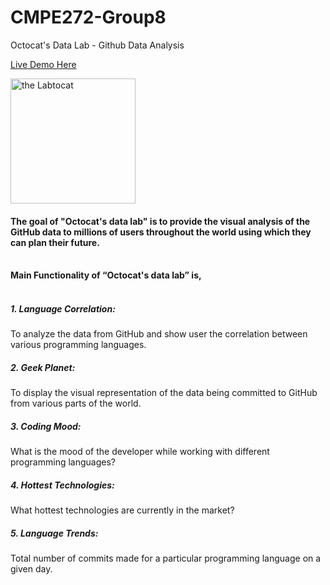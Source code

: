 CMPE272-Group8
==============

Octocat's Data Lab - Github Data Analysis

<a href='http://ec2-54-201-59-199.us-west-2.compute.amazonaws.com' target='_blank_'>Live Demo Here</a>


<span>
<a href="http://octodex.github.com/labtocat" class="preview-image">
<img src="http://octodex.github.com/images/labtocat.png" width="200px" alt="the Labtocat">
</a>
</span>

<p><strong></strong></p><h4><strong>The goal of "Octocat's data lab" is to provide the visual analysis of the
GitHub data to millions of users throughout the world using which they
can plan their future.</strong></h4><strong><br></strong>
<strong>Main Functionality of “Octocat's data lab” is,</strong><br><br>
<h5>1.	Language Correlation: </h5> To analyze the data from GitHub and show user the
correlation between various programming languages.<br>
<h5>2.	Geek Planet: </h5> To display the visual representation of the data being
committed to GitHub from various parts of the world.<br>
<h5>3.	Coding Mood: </h5> What is the mood of the developer while working with
different programming languages?<br>
<h5>4.	Hottest Technologies: </h5>  What hottest technologies are currently in the
market?<br>
<h5>5.	Language Trends: </h5> Total number of commits made for a particular programming
language on a given day.<br>
<p></p>

